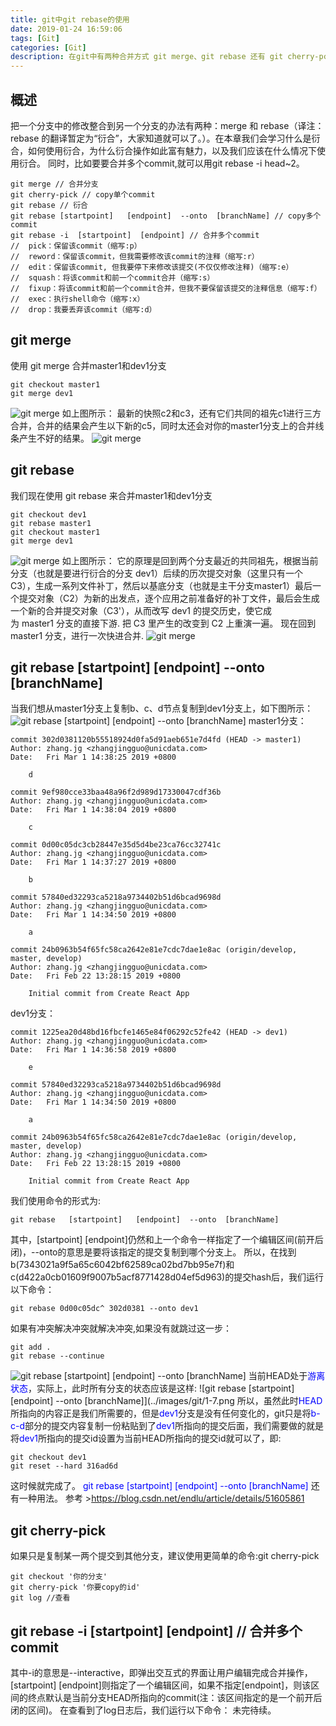 ```yaml
---
title: git中git rebase的使用
date: 2019-01-24 16:59:06
tags: [Git]
categories: [Git]
description: 在git中有两种合并方式 git merge、git rebase 还有 git cherry-pcik(单个copy commit)、git rebase --onto (多个commit copy 合并)，合并多个 commit 也要用到 git rebase
---
```

## 概述
把一个分支中的修改整合到另一个分支的办法有两种：merge 和 rebase（译注：rebase 的翻译暂定为“衍合”，大家知道就可以了。）。在本章我们会学习什么是衍合，如何使用衍合，为什么衍合操作如此富有魅力，以及我们应该在什么情况下使用衍合。
同时，比如要要合并多个commit,就可以用git rebase -i head~2。
```shell
git merge // 合并分支
git cherry-pick // copy单个commit
git rebase // 衍合
git rebase [startpoint]   [endpoint]  --onto  [branchName] // copy多个commit
git rebase -i  [startpoint]  [endpoint] // 合并多个commit
//  pick：保留该commit（缩写:p）
//  reword：保留该commit，但我需要修改该commit的注释（缩写:r）
//  edit：保留该commit, 但我要停下来修改该提交(不仅仅修改注释)（缩写:e）
//  squash：将该commit和前一个commit合并（缩写:s）
//  fixup：将该commit和前一个commit合并，但我不要保留该提交的注释信息（缩写:f）
//  exec：执行shell命令（缩写:x）
//  drop：我要丢弃该commit（缩写:d）
```

## git merge
使用 git merge 合并master1和dev1分支
``` shell
git checkout master1
git merge dev1
```
![git merge](../images/git/1-1.png)
如上图所示：
最新的快照c2和c3，还有它们共同的祖先c1进行三方合并，合并的结果会产生以下新的c5，同时太还会对你的master1分支上的合并线条产生不好的结果。
![git merge](../images/git/1-2.jpg)

## git rebase
我们现在使用 git rebase 来合并master1和dev1分支
``` shell
git checkout dev1
git rebase master1
git checkout master1
git merge dev1
```
![git merge](../images/git/1-3.png)
如上图所示：
它的原理是回到两个分支最近的共同祖先，根据当前分支（也就是要进行衍合的分支 dev1）后续的历次提交对象（这里只有一个 C3），生成一系列文件补丁，然后以基底分支（也就是主干分支master1）最后一个提交对象（C2）为新的出发点，逐个应用之前准备好的补丁文件，最后会生成一个新的合并提交对象（C3'），从而改写 dev1 的提交历史，使它成为 master1 分支的直接下游.
把 C3 里产生的改变到 C2 上重演一遍。
现在回到 master1 分支，进行一次快进合并.
![git merge](../images/git/1-4.png)

## git rebase [startpoint]   [endpoint]  --onto  [branchName]
当我们想从master1分支上复制b、c、d节点复制到dev1分支上，如下图所示：
![git rebase [startpoint]   [endpoint]  --onto  [branchName]](../images/git/1-5.png)
master1分支：
```
commit 302d0381120b55518924d0fa5d91aeb651e7d4fd (HEAD -> master1)
Author: zhang.jg <zhangjingguo@unicdata.com>
Date:   Fri Mar 1 14:38:25 2019 +0800

    d

commit 9ef980cce33baa48a96f2d989d17330047cdf36b
Author: zhang.jg <zhangjingguo@unicdata.com>
Date:   Fri Mar 1 14:38:04 2019 +0800

    c

commit 0d00c05dc3cb28447e35d5d4be23ca76cc32741c
Author: zhang.jg <zhangjingguo@unicdata.com>
Date:   Fri Mar 1 14:37:27 2019 +0800

    b

commit 57840ed32293ca5218a9734402b51d6bcad9698d
Author: zhang.jg <zhangjingguo@unicdata.com>
Date:   Fri Mar 1 14:34:50 2019 +0800

    a

commit 24b0963b54f65fc58ca2642e81e7cdc7dae1e8ac (origin/develop, master, develop)
Author: zhang.jg <zhangjingguo@unicdata.com>
Date:   Fri Feb 22 13:28:15 2019 +0800

    Initial commit from Create React App

```
dev1分支：
```
commit 1225ea20d48bd16fbcfe1465e84f06292c52fe42 (HEAD -> dev1)
Author: zhang.jg <zhangjingguo@unicdata.com>
Date:   Fri Mar 1 14:36:58 2019 +0800

    e

commit 57840ed32293ca5218a9734402b51d6bcad9698d
Author: zhang.jg <zhangjingguo@unicdata.com>
Date:   Fri Mar 1 14:34:50 2019 +0800

    a

commit 24b0963b54f65fc58ca2642e81e7cdc7dae1e8ac (origin/develop, master, develop)
Author: zhang.jg <zhangjingguo@unicdata.com>
Date:   Fri Feb 22 13:28:15 2019 +0800

    Initial commit from Create React App

```
我们使用命令的形式为:
```
git rebase   [startpoint]   [endpoint]  --onto  [branchName]
```
其中，[startpoint]  [endpoint]仍然和上一个命令一样指定了一个编辑区间(前开后闭)，--onto的意思是要将该指定的提交复制到哪个分支上。
所以，在找到b(7343021a9f5a65c6042bf62589ca02bd7bb95e7f)和c(d422a0cb01609f9007b5acf8771428d04ef5d963)的提交hash后，我们运行以下命令：
```
git rebase 0d00c05dc^ 302d0381 --onto dev1
```
如果有冲突解决冲突就解决冲突,如果没有就跳过这一步：
```
git add .
git rebase --continue
```
![git rebase [startpoint]   [endpoint]  --onto  [branchName]](../images/git/1-6.png)
当前HEAD处于<font color="blue">游离状态</font>，实际上，此时所有分支的状态应该是这样:
![git rebase [startpoint]   [endpoint]  --onto  [branchName]](../images/git/1-7.png
所以，虽然此时<font color="blue">HEAD</font>所指向的内容正是我们所需要的，但是<font color="blue">dev1</font>分支是没有任何变化的，git只是将<font color="blue">b-c-d</font>部分的提交内容复制一份粘贴到了<font color="blue">dev1</font>所指向的提交后面，我们需要做的就是将<font color="blue">dev1</font>所指向的提交id设置为当前HEAD所指向的提交id就可以了，即:
```
git checkout dev1
git reset --hard 316ad6d
```
这时候就完成了。
<font color="blue">git rebase [startpoint]   [endpoint]  --onto  [branchName] </font>还有一种用法。
参考 ><font color="blue">https://blog.csdn.net/endlu/article/details/51605861</font>

## git cherry-pick
如果只是复制某一两个提交到其他分支，建议使用更简单的命令:git cherry-pick
```
git checkout '你的分支'
git cherry-pick '你要copy的id'
git log //查看
```
## git rebase -i  [startpoint]  [endpoint] // 合并多个commit
其中-i的意思是--interactive，即弹出交互式的界面让用户编辑完成合并操作，[startpoint]  [endpoint]则指定了一个编辑区间，如果不指定[endpoint]，则该区间的终点默认是当前分支HEAD所指向的commit(注：该区间指定的是一个前开后闭的区间)。
在查看到了log日志后，我们运行以下命令：
未完待续。